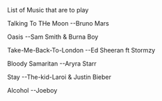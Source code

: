 List of Music that are to play

Talking To THe Moon
--Bruno Mars

Oasis
--Sam Smith & Burna Boy

Take-Me-Back-To-London
--Ed Sheeran ft Stormzy

Bloody Samaritan
--Aryra Starr

Stay
--The-kid-Laroi & Justin Bieber

Alcohol
--Joeboy

